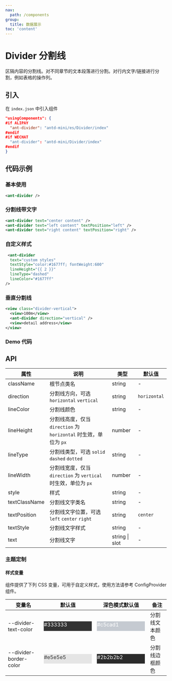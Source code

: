 ```yaml
---
nav:
  path: /components
group:
  title: 数据展示
toc: 'content'
---
```


# Divider 分割线

区隔内容的分割线。对不同章节的文本段落进行分割。对行内文字/链接进行分割，例如表格的操作列。

## 引入

在 `index.json` 中引入组件

```json
"usingComponents": {
#if ALIPAY
  "ant-divider": "antd-mini/es/Divider/index"
#endif
#if WECHAT
  "ant-divider": "antd-mini/Divider/index"
#endif
}
```

## 代码示例

### 基本使用

```xml
<ant-divider />
```

### 分割线带文字

```xml
<ant-divider text="center content" />
<ant-divider text="left content" textPosition="left" />
<ant-divider text="right content" textPosition="right" />
```

### 自定义样式

```xml
 <ant-divider
  text="custom styles"
  textStyle="color:#1677ff; fontWeight:600"
  lineHeight="{{ 2 }}"
  lineType="dashed"
  lineColor="#1677ff"
/>
```

### 垂直分割线

```xml
<view class="divider-vertical">
  <view>100m</view>
  <ant-divider direction="vertical" />
  <view>detail address</view>
</view>
```

### Demo 代码

<code src='../../demo/pages/Divider/index'></code>

## API

| 属性          | 说明                                                             | 类型           | 默认值       |
| ------------- | ---------------------------------------------------------------- | -------------- | ------------ |
| className     | 根节点类名                                                       | string         | -            |
| direction     | 分割线方向，可选 `horizontal` `vertical`                         | string         | `horizontal` |
| lineColor     | 分割线颜色                                                       | string         | -            |
| lineHeight    | 分割线高度，仅当 `direction` 为 `horizontal` 时生效，单位为 `px` | number         | -            |
| lineType      | 分割线类型，可选 `solid` `dashed` `dotted`                       | string         | -            |
| lineWidth     | 分割线宽度，仅当 `direction` 为 `vertical` 时生效，单位为 `px`   | number         | -            |
| style         | 样式                                                             | string         | -            |
| textClassName | 分割线文字类名                                                   | string         | -            |
| textPosition  | 分割线文字位置，可选 `left` `center` `right`                     | string         | `center`     |
| textStyle     | 分割线文字样式                                                   | string         | -            |
| text          | 分割线文字                                                       | string \| slot | -            |

### 主题定制

#### 样式变量

组件提供了下列 CSS 变量，可用于自定义样式，使用方法请参考 ConfigProvider 组件。

| 变量名                 | 默认值                                                                                            | 深色模式默认值                                                                                    | 备注           |
| ---------------------- | ------------------------------------------------------------------------------------------------- | ------------------------------------------------------------------------------------------------- | -------------- |
| --divider-text-color   | <div style="width: 150px; height: 30px; background-color: #333333; color: #ffffff;">#333333</div> | <div style="width: 150px; height: 30px; background-color: #c5cad1; color: #ffffff;">#c5cad1</div> | 分割线文本颜色 |
| --divider-border-color | <div style="width: 150px; height: 30px; background-color: #e5e5e5; color: #333333;">#e5e5e5</div> | <div style="width: 150px; height: 30px; background-color: #2b2b2b; color: #fff;">#2b2b2b2</div> | 分割线边框颜色 |
